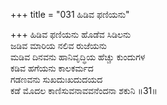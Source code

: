 +++
title = "031 ಹಿಡಿವ ಫಣಿಯನು"

+++
ಹಿಡಿವ ಫಣಿಯನು ಹೊಡೆವ ಸಿಡಿಲನು  
ಜಡಿವ ಮಾರಿಯ ನಲಿವ ರುಜೆಯನು  
ಮಡಿವ ದಿನವನು ಹಾನಿವೃದ್ಧಿಯ ಹೆಚ್ಚು ಕುಂದುಗಳ   
ಕಡಿವ ಹಗೆಯನು ಕಾಲಕರ್ಮದ  
ಗಡಣವನು ಸುಖದುಃಖದುದಯದ  
ಕಡೆ ಮೊದಲ ಕಾಣಿಸುವನಾವವನೆಂದನಾ ಶಕುನಿ    ॥31॥